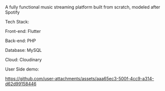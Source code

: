 A fully functional music streaming platform built from scratch, modeled after Spotify

Tech Stack:

  Front-end: Flutter
  
  Back-end: PHP
  
  Database: MySQL
  
  Cloud: Cloudinary

User Side demo:




https://github.com/user-attachments/assets/aaa65ec3-500f-4cc9-a314-d62d99158446

